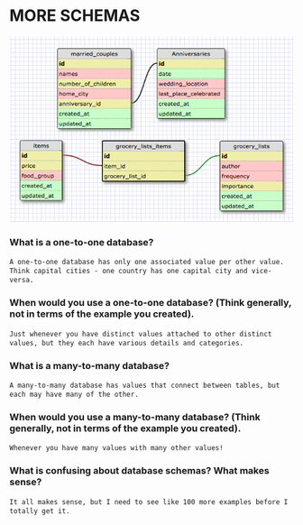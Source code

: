# MORE SCHEMAS


![both schemas](intro-to-databases/more-schemas.png)


### What is a one-to-one database?
	A one-to-one database has only one associated value per other value. Think capital cities - one country has one capital city and vice-versa.

### When would you use a one-to-one database? (Think generally, not in terms of the example you created).
	Just whenever you have distinct values attached to other distinct values, but they each have various details and categories.

### What is a many-to-many database?
	A many-to-many database has values that connect between tables, but each may have many of the other.

### When would you use a many-to-many database? (Think generally, not in terms of the example you created).
	Whenever you have many values with many other values!

### What is confusing about database schemas? What makes sense?
	It all makes sense, but I need to see like 100 more examples before I totally get it.
